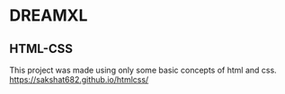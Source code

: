 # DREAMXL
## HTML-CSS

This project was made using only some basic concepts of html and css.
https://sakshat682.github.io/htmlcss/
